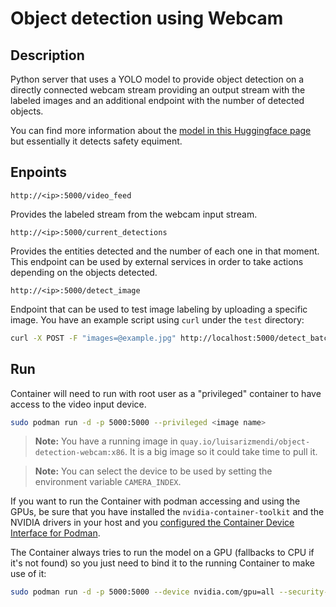 # Object detection using Webcam

## Description

Python server that uses a YOLO model to provide object detection on a directly connected webcam stream providing an output stream with the labeled images and an additional endpoint with the number of detected objects.

You can find more information about the [model in this Huggingface page](https://huggingface.co/luisarizmendi/yolo11-safety-equipment) but essentially it detects safety equiment. 


## Enpoints

`http://<ip>:5000/video_feed`

Provides the labeled stream from the webcam input stream.


`http://<ip>:5000/current_detections`

Provides the entities detected and the number of each one in that moment. This endpoint can be used by external services in order to take actions depending on the objects detected.


`http://<ip>:5000/detect_image`

Endpoint that can be used to test image labeling by uploading a specific image. You have an example script using `curl` under the `test` directory:

```bash
curl -X POST -F "images=@example.jpg" http://localhost:5000/detect_batch > response.json
```



## Run

Container will need to run with root user as a "privileged" container to have access to the video input device.

```bash
sudo podman run -d -p 5000:5000 --privileged <image name>
```
> **Note:**
> You have a running image in `quay.io/luisarizmendi/object-detection-webcam:x86`. It is a big image so it could take time to pull it.

> **Note:**
> You can select the device to be used by setting the environment variable `CAMERA_INDEX`.

If you want to run the Container with podman accessing and using the GPUs, be sure that you have installed the `nvidia-container-toolkit` and the NVIDIA drivers in your host and you [configured the Container Device Interface for Podman](https://docs.nvidia.com/datacenter/cloud-native/container-toolkit/latest/cdi-support.html).

The Container always tries to run the model on a GPU (fallbacks to CPU if it's not found) so you just need to bind it to the running Container to make use of it:


```bash
sudo podman run -d -p 5000:5000 --device nvidia.com/gpu=all --security-opt=label=disable --privileged <image name>
```

